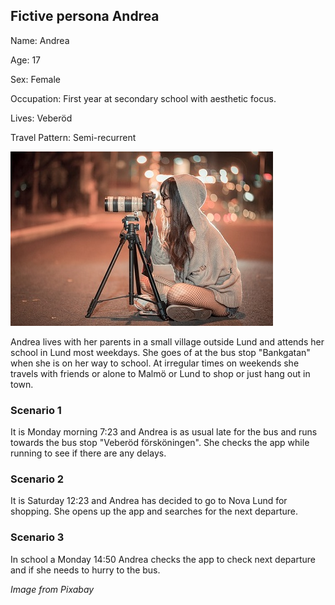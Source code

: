 ## Fictive persona Andrea
Name: Andrea

Age: 17

Sex: Female

Occupation: First year at secondary school with aesthetic focus.

Lives: Veberöd

Travel Pattern: Semi-recurrent

![Andrea](https://github.com/k3larra/commuter/raw/master/images/Andrea.jpg)

Andrea lives with her parents in a small village outside Lund and attends her school in Lund most weekdays. She goes of at the bus stop "Bankgatan" when she is on her way to school. At irregular times on weekends she travels with friends or alone to Malmö or Lund to shop or just hang out in town.

### Scenario 1
It is Monday morning 7:23 and Andrea is as usual late for the bus and runs towards the bus stop "Veberöd försköningen". She checks the app while running to see if there are any delays.

### Scenario 2
It is Saturday 12:23 and Andrea has decided to go to Nova Lund for shopping. She opens up the app and searches for the next departure.

### Scenario 3
In school a Monday 14:50 Andrea checks the app to check next departure and if she needs to hurry to the bus.



*Image from Pixabay*

